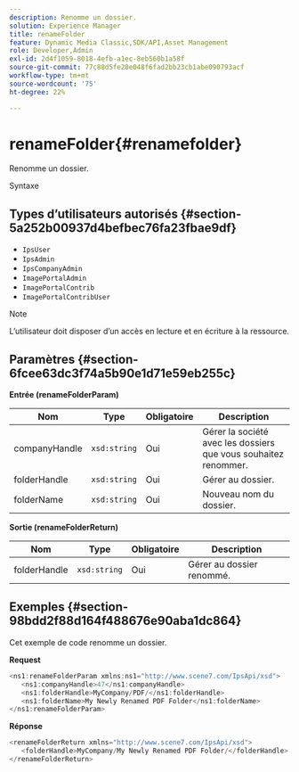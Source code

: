 ```yaml
---
description: Renomme un dossier.
solution: Experience Manager
title: renameFolder
feature: Dynamic Media Classic,SDK/API,Asset Management
role: Developer,Admin
exl-id: 2d4f1059-8018-4efb-a1ec-8eb560b1a58f
source-git-commit: 77c88d5fe20e048f6fad2bb23cb1abe090793acf
workflow-type: tm+mt
source-wordcount: '75'
ht-degree: 22%

---
```


# renameFolder{#renamefolder}

Renomme un dossier.

Syntaxe

## Types d’utilisateurs autorisés {#section-5a252b00937d4befbec76fa23fbae9df}

* `IpsUser`
* `IpsAdmin`
* `IpsCompanyAdmin`
* `ImagePortalAdmin`
* `ImagePortalContrib`
* `ImagePortalContribUser`

>[!NOTE]
>
>L’utilisateur doit disposer d’un accès en lecture et en écriture à la ressource.

## Paramètres {#section-6fcee63dc3f74a5b90e1d71e59eb255c}

**Entrée (renameFolderParam)**

| Nom | Type | Obligatoire | Description |
|---|---|---|---|
| companyHandle | `xsd:string` | Oui | Gérer la société avec les dossiers que vous souhaitez renommer. |
| folderHandle | `xsd:string` | Oui | Gérer au dossier. |
| folderName | `xsd:string` | Oui | Nouveau nom du dossier. |

**Sortie (renameFolderReturn)**

| Nom | Type | Obligatoire | Description |
|---|---|---|---|
| folderHandle | `xsd:string` | Oui | Gérer au dossier renommé. |

## Exemples {#section-98bdd2f88d164f488676e90aba1dc864}

Cet exemple de code renomme un dossier.

**Request**

```java
<ns1:renameFolderParam xmlns:ns1="http://www.scene7.com/IpsApi/xsd">
   <ns1:companyHandle>47</ns1:companyHandle>
   <ns1:folderHandle>MyCompany/PDF/</ns1:folderHandle>
   <ns1:folderName>My Newly Renamed PDF Folder</ns1:folderName>
</ns1:renameFolderParam>
```

**Réponse**

```java
<renameFolderReturn xmlns="http://www.scene7.com/IpsApi/xsd">
   <folderHandle>MyCompany/My Newly Renamed PDF Folder/</folderHandle>
</renameFolderReturn>
```
